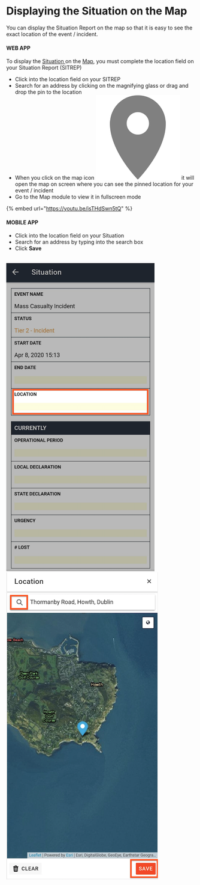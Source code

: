 # Displaying the Situation on the Map

You can display the Situation Report on the map so that it is easy to see the exact location of the event / incident.

#### WEB APP

To display the [Situation ](../situation/)on the [Map](./), you must complete the location field on your Situation Report (SITREP)

* Click into the location field on your SITREP
* Search for an address by clicking on the magnifying glass or drag and drop the pin to the location
* When you click on the map icon <img src="../../.gitbook/assets/map icon.png" alt="" data-size="line"> it will open the map on screen where you can see the pinned location for your event / incident
* Go to the Map module to view it in fullscreen mode

{% embed url="https://youtu.be/isTHdSwn5tQ" %}

#### MOBILE APP

* Click into the location field on your Situation
* Search for an address by typing into the search box
* Click **Save**

\
![Image Placeholder](<../../.gitbook/assets/displaying situation on the map.png>)![Image Placeholder](<../../.gitbook/assets/displaying the situation on the map 2.png>)
